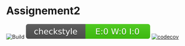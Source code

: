 # Assignement2
![Build](https://github.com/riccardopavan/Assignement2/actions/workflows/maven.yml/badge.svg)
![Checkstyle](.github/badges/checkstyle-result.svg)
[![codecov](https://codecov.io/gh/riccardopavan/Assignement2/branch/main/graph/badge.svg?token=SP8QLYLYG4)](https://codecov.io/gh/riccardopavan/Assignement2)